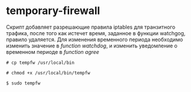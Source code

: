 # temporary-firewall
Скрипт добавляет разрешающие правила iptables для транзитного трафика,
после того как истечет время, заданное в функции watchgog, правило удаляется.
Для изменения временного периода необходимо изменить значение в *function watchdog*, 
и изменить уведомление о временном периоде в *function agree*

`# cp tempfw /usr/local/bin`

`# chmod +x /usr/local/bin/tempfw`

`$ sudo tempfw`
